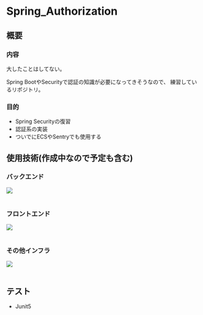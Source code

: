 # Spring_Authorization
## 概要
### 内容 
大したことはしてない。

Spring BootやSecurityで認証の知識が必要になってきそうなので、
練習しているリポジトリ。

### 目的
- Spring Securityの復習
- 認証系の実装
- ついでにECSやSentryでも使用する

## 使用技術(作成中なので予定も含む)
### バックエンド
<img src="https://skillicons.dev/icons?i=java,spring" /> <br /><br />

### フロントエンド
<img src="https://skillicons.dev/icons?i=html,css,javascript,jquery" /> <br /><br />

### その他インフラ
<img src="https://skillicons.dev/icons?i=docker,mysql" /> <br /><br />

## テスト
- Junit5
